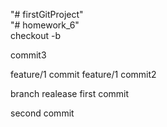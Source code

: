 "# firstGitProject"  
"# homework_6"  
checkout -b

commit3

feature/1 commit
feature/1 commit2

branch realease first commit

second commit